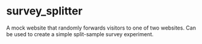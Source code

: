 # survey_splitter
A mock website that randomly forwards visitors to one of two websites. Can be used to create a simple split-sample survey experiment.
